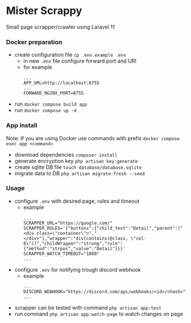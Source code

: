 # Mister Scrappy
Small page scrapper/crawler using Laravel 11

### Docker preparation
- create configuration file `cp .env.example .env`
  - in new `.env` file configure forward port and URI
  - for example
    ```dotenv
    ...
    APP_URL=http://localhost:8755
    ...
    FORWARD_NGINX_PORT=8755
    ```
- run `docker compose build app`
- run `docker compose up -d`

### App install
Note: If you are using Docker use commands with prefix `docker compose exec app <command>`
- download dependencies `composer install`
- generate encryption key `php artisan key:generate`
- create sqlite DB file `touch database/database.sqlite`
- migrate data to DB `php artisan migrate:fresh --seed`

### Usage
- configure `.env` with desired page, rules and timeout
  - example
    ```dotenv
    ...
    SCRAPPER_URL="https://google.com/"
    SCRAPPER_RULES='{"buttons":{"child_text":"Detail","parent":["<div class=\"container\">","</div>"],"wrapper":"div[contains(@class, \"col-6\")]","childWrapper":"strong","rule":{"method":"strpos","value":"Detail"}}}'
    SCRAPPER_WATCH_TIMEOUT="1800"
    ...
    ```
- configure `.env` for notifying trough discord webhook
  - example
    ```dotenv
    ...
    DISCORD_WEBHOOK="https://discord.com/api/webhooks/<id>/<hash>"
    ...
    ```
- scrapper can be tested with command `php artisan app:test`
- run command `php artisan app:watch-page` to watch changes on page
